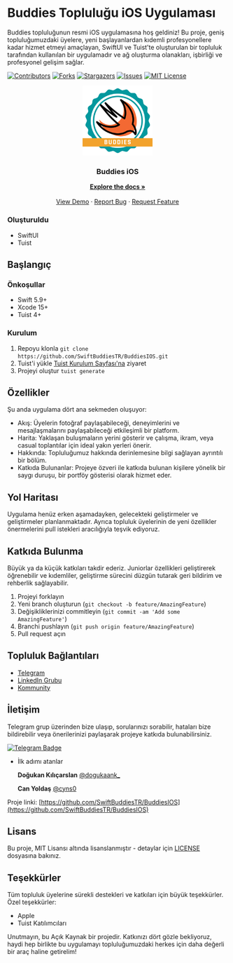 <a name="readme-top"></a>

# Buddies Topluluğu iOS Uygulaması 

Buddies topluluğunun resmi iOS uygulamasına hoş geldiniz! Bu proje, geniş topluluğumuzdaki üyelere, yeni başlayanlardan kıdemli profesyonellere kadar hizmet etmeyi amaçlayan, SwiftUI ve Tuist'te oluşturulan bir topluluk tarafından kullanılan bir uygulamadır ve ağ oluşturma olanakları, işbirliği ve profesyonel gelişim sağlar.

[![Contributors][contributors-shield]][contributors-url]
[![Forks][forks-shield]][forks-url]
[![Stargazers][stars-shield]][stars-url]
[![Issues][issues-shield]][issues-url]
[![MIT License][license-shield]][license-url]

<div align="center">
  <a href="https://github.com/SwiftBuddiesTR/BuddiesIOS">
    <img src="https://raw.githubusercontent.com/SwiftBuddiesTR/BuddiesIOS/dev/Resources/buddies-icon-clear-bg.svg" alt="Logo" width="160" height="160">
  </a>

<h3 align="center">Buddies iOS</h3>

  <p align="center">
    <a href="https://github.com/SwiftBuddiesTR/BuddiesIOS"><strong>Explore the docs »</strong></a>
    <br />
    <br />
    <a href="https://github.com/SwiftBuddiesTR/BuddiesIOS">View Demo</a>
    ·
    <a href="https://github.com/SwiftBuddiesTR/BuddiesIOS/issues">Report Bug</a>
    ·
    <a href="https://github.com/SwiftBuddiesTR/BuddiesIOS/issues">Request Feature</a>
  </p>
</div>


### Oluşturuldu

* SwiftUI
* Tuist

## Başlangıç

### Önkoşullar

* Swift 5.9+
* Xcode 15+
* Tuist 4+

### Kurulum

1. Repoyu klonla
   `git clone https://github.com/SwiftBuddiesTR/BuddiesIOS.git`
2. Tuist'i yükle
   [Tuist Kurulum Sayfası'na](https://docs.tuist.io/documentation/tuist/installation/) ziyaret
3. Projeyi oluştur
   `tuist generate`

## Özellikler

Şu anda uygulama dört ana sekmeden oluşuyor:

- Akış: Üyelerin fotoğraf paylaşabileceği, deneyimlerini ve mesajlaşmalarını paylaşabileceği etkileşimli bir platform.
- Harita: Yaklaşan buluşmaların yerini gösterir ve çalışma, ikram, veya casual toplantılar için ideal yakın yerleri önerir.
- Hakkında: Topluluğumuz hakkında derinlemesine bilgi sağlayan ayrıntılı bir bölüm.
- Katkıda Bulunanlar: Projeye özveri ile katkıda bulunan kişilere yönelik bir saygı duruşu, bir portföy gösterisi olarak hizmet eder.

## Yol Haritası

Uygulama henüz erken aşamadayken, gelecekteki geliştirmeler ve geliştirmeler planlanmaktadır. Ayrıca topluluk üyelerinin de yeni özellikler önermelerini pull istekleri aracılığıyla teşvik ediyoruz.

## Katkıda Bulunma

Büyük ya da küçük katkıları takdir ederiz. Juniorlar özellikleri geliştirerek öğrenebilir ve kıdemliler, geliştirme sürecini düzgün tutarak geri bildirim ve rehberlik sağlayabilir.

1. Projeyi forklayın
2. Yeni branch oluşturun (`git checkout -b feature/AmazingFeature`)
3. Değişikliklerinizi commitleyin (`git commit -am 'Add some AmazingFeature'`)
4. Branchi pushlayın (`git push origin feature/AmazingFeature`)
5. Pull request açın

## Topluluk Bağlantıları

* [Telegram](https://t.me/swiftbuddies)
* [LinkedIn Grubu](https://lnkd.in/dm2N_VQs)
* [Kommunity](https://kommunity.com/swiftbuddies)

## İletişim
Telegram grup üzerinden bize ulaşıp, sorularınızı sorabilir, hataları bize bildirebilir veya önerilerinizi paylaşarak projeye katkıda bulunabilirsiniz.

[![Telegram Badge](https://img.shields.io/badge/Contact-Telegram-blue)](https://t.me/swiftbuddies)

- İlk adımı atanlar
  
  **Doğukan Kılıçarslan**
  [@dogukaank_](https://twitter.com/dogukaank_)

  **Can Yoldaş**
  [@cyns0](https://twitter.com/cyns0)
  
Proje linki: [https://github.com/SwiftBuddiesTR/BuddiesIOS](https://github.com/SwiftBuddiesTR/BuddiesIOS)

## Lisans

Bu proje, MIT Lisansı altında lisanslanmıştır - detaylar için [LICENSE](https://github.com/SwiftBuddiesTR/BuddiesIOS/blob/main/LICENSE) dosyasına bakınız.

## Teşekkürler

Tüm topluluk üyelerine sürekli destekleri ve katkıları için büyük teşekkürler. Özel teşekkürler:

* Apple
* Tuist Katılımcıları

Unutmayın, bu Açık Kaynak bir projedir. Katkınızı dört gözle bekliyoruz, haydi hep birlikte bu uygulamayı topluluğumuzdaki herkes için daha değerli bir araç haline getirelim!

<!-- MARKDOWN LINKS & IMAGES -->
<!-- https://www.markdownguide.org/basic-syntax/#reference-style-links -->

[contributors-shield]: https://img.shields.io/github/contributors/SwiftBuddiesTR/BuddiesIOS.svg?style=flat-square&color=orange
[contributors-url]: https://github.com/SwiftBuddiesTR/BuddiesIOS/graphs/contributors
[forks-shield]: https://img.shields.io/github/forks/SwiftBuddiesTR/BuddiesIOS.svg?style=flat-square&color=blue
[forks-url]: https://github.com/SwiftBuddiesTR/BuddiesIOS/network/members
[stars-shield]: https://img.shields.io/github/stars/SwiftBuddiesTR/BuddiesIOS.svg?style=flat-square&color=green
[stars-url]: https://github.com/SwiftBuddiesTR/BuddiesIOS/stargazers
[issues-shield]: https://img.shields.io/github/issues/SwiftBuddiesTR/BuddiesIOS.svg?style=flat-square&color=red
[issues-url]: https://github.com/SwiftBuddiesTR/BuddiesIOS/issues
[license-shield]: https://img.shields.io/github/license/SwiftBuddiesTR/BuddiesIOS.svg?style=flat-square&color=yellow
[license-url]: https://github.com/SwiftBuddiesTR/BuddiesIOS/blob/main/LICENSE

[readme-top]: #buddies-community-ios-app
